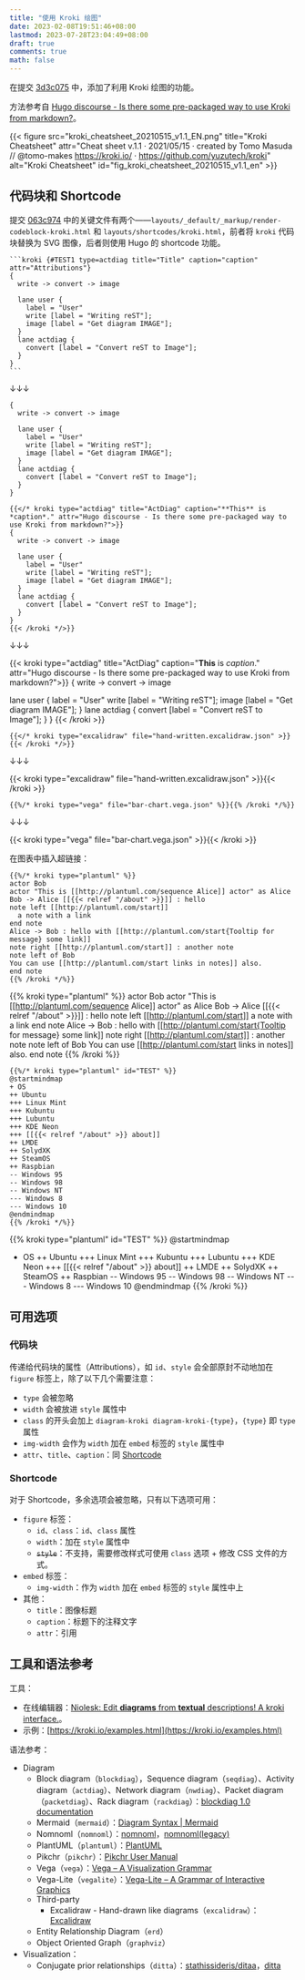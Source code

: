 ```yaml
---
title: "使用 Kroki 绘图"
date: 2023-02-08T19:51:46+08:00
lastmod: 2023-07-28T23:04:49+08:00
draft: true
comments: true
math: false
---
```


在提交 [3d3c075](https://github.com/alohaia/hugo-theme-daisilia/commit/3d5c0756970b3986ab3f0f8810921f8458592f8b) 中，添加了利用 Kroki 绘图的功能。

方法参考自 [Hugo discourse - Is there some pre-packaged way to use Kroki from markdown?](https://discourse.gohugo.io/t/is-there-some-pre-packaged-way-to-use-kroki-from-markdown/36924/5)。

<!--more-->

{{< figure src="kroki_cheatsheet_20210515_v1.1_EN.png" title="Kroki Cheatsheet" attr="Cheat sheet v.1.1 · 2021/05/15 · created by Tomo Masuda // @tomo-makes https://kroki.io/ · https://github.com/yuzutech/kroki" alt="Kroki Cheatsheet" id="fig_kroki_cheatsheet_20210515_v1.1_en" >}}

## 代码块和 Shortcode

提交 [063c974](https://github.com/alohaia/hugo-theme-daisilia/commit/063c974720900f1033b222469a4c757d7889ca62) 中的关键文件有两个——`layouts/_default/_markup/render-codeblock-kroki.html` 和 `layouts/shortcodes/kroki.html`，前者将 `kroki` 代码块替换为 SVG 图像，后者则使用 Hugo 的 shortcode 功能。

````
```kroki {#TEST1 type=actdiag title="Title" caption="caption" attr="Attributions"}
{
  write -> convert -> image

  lane user {
    label = "User"
    write [label = "Writing reST"];
    image [label = "Get diagram IMAGE"];
  }
  lane actdiag {
    convert [label = "Convert reST to Image"];
  }
}
```
````

↓↓↓

```kroki {#TEST1 type=actdiag title="Title" caption="caption" attr="Attributions"}
{
  write -> convert -> image

  lane user {
    label = "User"
    write [label = "Writing reST"];
    image [label = "Get diagram IMAGE"];
  }
  lane actdiag {
    convert [label = "Convert reST to Image"];
  }
}
```

```xxx
{{</* kroki type="actdiag" title="ActDiag" caption="**This** is *caption*." attr="Hugo discourse - Is there some pre-packaged way to use Kroki from markdown?">}}
{
  write -> convert -> image

  lane user {
    label = "User"
    write [label = "Writing reST"];
    image [label = "Get diagram IMAGE"];
  }
  lane actdiag {
    convert [label = "Convert reST to Image"];
  }
}
{{< /kroki */>}}
```

↓↓↓

{{< kroki type="actdiag" title="ActDiag" caption="**This** is *caption*." attr="Hugo discourse - Is there some pre-packaged way to use Kroki from markdown?">}}
{
  write -> convert -> image

  lane user {
    label = "User"
    write [label = "Writing reST"];
    image [label = "Get diagram IMAGE"];
  }
  lane actdiag {
    convert [label = "Convert reST to Image"];
  }
}
{{< /kroki >}}


```xxx
{{</* kroki type="excalidraw" file="hand-written.excalidraw.json" >}}{{< /kroki */>}}
```

↓↓↓

{{< kroki type="excalidraw" file="hand-written.excalidraw.json" >}}{{< /kroki >}}

```xxx
{{%/* kroki type="vega" file="bar-chart.vega.json" %}}{{% /kroki */%}}
```

↓↓↓

{{< kroki type="vega" file="bar-chart.vega.json" >}}{{< /kroki >}}

在图表中插入超链接：

```xxx
{{%/* kroki type="plantuml" %}}
actor Bob
actor "This is [[http://plantuml.com/sequence Alice]] actor" as Alice
Bob -> Alice [[{{< relref "/about" >}}]] : hello
note left [[http://plantuml.com/start]]
  a note with a link
end note
Alice -> Bob : hello with [[http://plantuml.com/start{Tooltip for message} some link]]
note right [[http://plantuml.com/start]] : another note
note left of Bob
You can use [[http://plantuml.com/start links in notes]] also.
end note
{{% /kroki */%}}
```

{{% kroki type="plantuml" %}}
actor Bob
actor "This is [[http://plantuml.com/sequence Alice]] actor" as Alice
Bob -> Alice [[{{< relref "/about" >}}]] : hello
note left [[http://plantuml.com/start]]
  a note with a link
end note
Alice -> Bob : hello with [[http://plantuml.com/start{Tooltip for message} some link]]
note right [[http://plantuml.com/start]] : another note
note left of Bob
You can use [[http://plantuml.com/start links in notes]] also.
end note
{{% /kroki %}}

```xxx
{{%/* kroki type="plantuml" id="TEST" %}}
@startmindmap
+ OS
++ Ubuntu
+++ Linux Mint
+++ Kubuntu
+++ Lubuntu
+++ KDE Neon
+++ [[{{< relref "/about" >}} about]]
++ LMDE
++ SolydXK
++ SteamOS
++ Raspbian
-- Windows 95
-- Windows 98
-- Windows NT
--- Windows 8
--- Windows 10
@endmindmap
{{% /kroki */%}}
```

{{% kroki type="plantuml" id="TEST" %}}
@startmindmap
+ OS
++ Ubuntu
+++ Linux Mint
+++ Kubuntu
+++ Lubuntu
+++ KDE Neon
+++ [[{{< relref "/about" >}} about]]
++ LMDE
++ SolydXK
++ SteamOS
++ Raspbian
-- Windows 95
-- Windows 98
-- Windows NT
--- Windows 8
--- Windows 10
@endmindmap
{{% /kroki %}}

## 可用选项

### 代码块

传递给代码块的属性（Attributions），如 `id`、`style` 会全部原封不动地加在 `figure` 标签上，除了以下几个需要注意：

- `type` 会被忽略
- `width` 会被放进 `style` 属性中
- `class` 的开头会加上 `diagram-kroki diagram-kroki-{type}`，`{type}` 即 `type` 属性
- `img-width` 会作为 `width` 加在 `embed` 标签的 `style` 属性中
- `attr`、`title`、`caption`：同 [Shortcode](#shortcode)

### Shortcode

对于 Shortcode，多余选项会被忽略，只有以下选项可用：

- `figure` 标签：
    - `id`、`class`：`id`、`class` 属性
    - `width`：加在 `style` 属性中
    - ~~`style`~~：不支持，需要修改样式可使用 `class` 选项 + 修改 CSS 文件的方式。
- `embed` 标签：
    - `img-width`：作为 `width` 加在 `embed` 标签的 `style` 属性中上
- 其他：
    - `title`：图像标题
    - `caption`：标题下的注释文字
    - `attr`：引用

## 工具和语法参考

工具：

- 在线编辑器：[Niolesk: Edit **diagrams** from **textual** descriptions! A kroki interface.](https://niolesk.top/)。
- 示例：[https://kroki.io/examples.html](https://kroki.io/examples.html)

语法参考：

- Diagram
    - Block diagram（`blockdiag`），Sequence diagram（`seqdiag`）、Activity diagram（`actdiag`）、Network diagram（`nwdiag`）、Packet diagram（`packetdiag`）、Rack diagram（`rackdiag`）：[blockdiag 1.0 documentation](http://blockdiag.com/en/index.html#table-of-contents)
    - Mermaid（`mermaid`）：[Diagram Syntax | Mermaid](https://mermaid.js.org/intro/n00b-syntaxReference.html)
    - Nomnoml（`nomnoml`）：[nomnoml](https://stage.nomnoml.com/)，[nomnoml(legacy)](https://nomnoml.com/)
    - PlantUML（`plantuml`）：[PlantUML](https://plantuml.com/zh/)
    - Pikchr（`pikchr`）：[Pikchr User Manual](https://pikchr.org/home/doc/trunk/doc/userman.md)
    - Vega（`vega`）：[Vega – A Visualization Grammar](https://vega.github.io/vega/)
    - Vega-Lite（`vegalite`）：[Vega-Lite – A Grammar of Interactive Graphics](https://vega.github.io/vega-lite/)
    - Third-party
        - Excalidraw - Hand-drawn like diagrams（`excalidraw`）：[Excalidraw](https://excalidraw.com/)
    - Entity Relationship Diagram（`erd`）
    - Object Oriented Graph（`graphviz`）
- Visualization：
    - Conjugate prior relationships（`ditta`）：[stathissideris/ditaa](https://github.com/stathissideris/ditaa#syntax)，[ditta](https://ditaa.sourceforge.net/)
